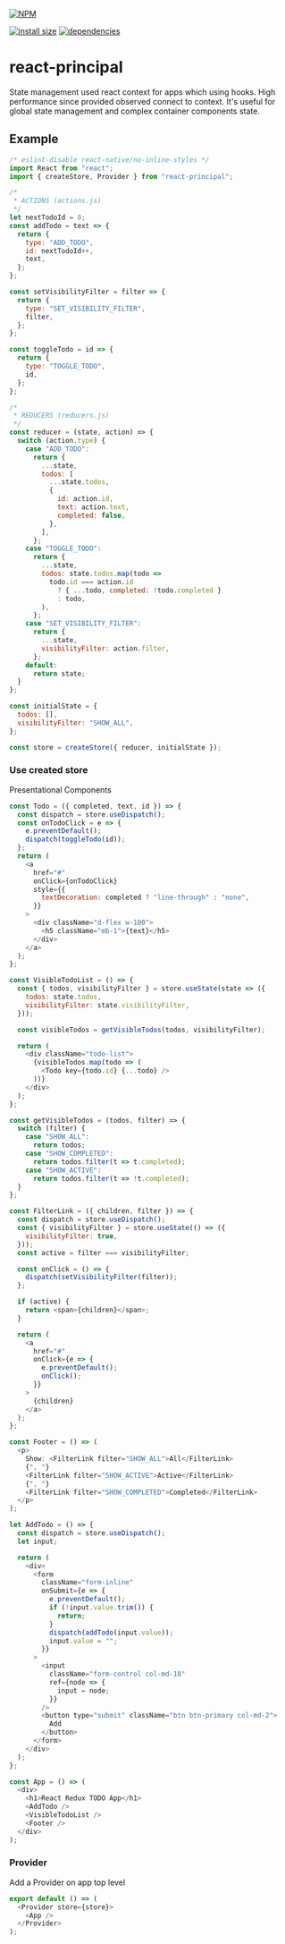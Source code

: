 [![NPM](https://nodei.co/npm/react-principal.png)](https://nodei.co/npm/react-principal/)

[![install size](https://packagephobia.now.sh/badge?p=react-principal)](https://packagephobia.now.sh/result?p=react-principal) [![dependencies](https://david-dm.org/poolkhord/react-principal.svg)](https://david-dm.org/poolkhord/react-principal.svg)

# react-principal

State management used react context for apps which using hooks.
High performance since provided observed connect to context.
It's useful for global state management and complex container components state.

## Example

```js
/* eslint-disable react-native/no-inline-styles */
import React from "react";
import { createStore, Provider } from "react-principal";

/*
 * ACTIONS (actions.js)
 */
let nextTodoId = 0;
const addTodo = text => {
  return {
    type: "ADD_TODO",
    id: nextTodoId++,
    text,
  };
};

const setVisibilityFilter = filter => {
  return {
    type: "SET_VISIBILITY_FILTER",
    filter,
  };
};

const toggleTodo = id => {
  return {
    type: "TOGGLE_TODO",
    id,
  };
};

/*
 * REDUCERS (reducers.js)
 */
const reducer = (state, action) => {
  switch (action.type) {
    case "ADD_TODO":
      return {
        ...state,
        todos: [
          ...state.todos,
          {
            id: action.id,
            text: action.text,
            completed: false,
          },
        ],
      };
    case "TOGGLE_TODO":
      return {
        ...state,
        todos: state.todos.map(todo =>
          todo.id === action.id
            ? { ...todo, completed: !todo.completed }
            : todo,
        ),
      };
    case "SET_VISIBILITY_FILTER":
      return {
        ...state,
        visibilityFilter: action.filter,
      };
    default:
      return state;
  }
};

const initialState = {
  todos: [],
  visibilityFilter: "SHOW_ALL",
};

const store = createStore({ reducer, initialState });
```

### Use created store

Presentational Components

```js
const Todo = ({ completed, text, id }) => {
  const dispatch = store.useDispatch();
  const onTodoClick = e => {
    e.preventDefault();
    dispatch(toggleTodo(id));
  };
  return (
    <a
      href="#"
      onClick={onTodoClick}
      style={{
        textDecoration: completed ? "line-through" : "none",
      }}
    >
      <div className="d-flex w-100">
        <h5 className="mb-1">{text}</h5>
      </div>
    </a>
  );
};

const VisibleTodoList = () => {
  const { todos, visibilityFilter } = store.useState(state => ({
    todos: state.todos,
    visibilityFilter: state.visibilityFilter,
  }));

  const visibleTodos = getVisibleTodos(todos, visibilityFilter);

  return (
    <div className="todo-list">
      {visibleTodos.map(todo => (
        <Todo key={todo.id} {...todo} />
      ))}
    </div>
  );
};

const getVisibleTodos = (todos, filter) => {
  switch (filter) {
    case "SHOW_ALL":
      return todos;
    case "SHOW_COMPLETED":
      return todos.filter(t => t.completed);
    case "SHOW_ACTIVE":
      return todos.filter(t => !t.completed);
  }
};

const FilterLink = ({ children, filter }) => {
  const dispatch = store.useDispatch();
  const { visibilityFilter } = store.useState(() => ({
    visibilityFilter: true,
  }));
  const active = filter === visibilityFilter;

  const onClick = () => {
    dispatch(setVisibilityFilter(filter));
  };

  if (active) {
    return <span>{children}</span>;
  }

  return (
    <a
      href="#"
      onClick={e => {
        e.preventDefault();
        onClick();
      }}
    >
      {children}
    </a>
  );
};

const Footer = () => (
  <p>
    Show: <FilterLink filter="SHOW_ALL">All</FilterLink>
    {", "}
    <FilterLink filter="SHOW_ACTIVE">Active</FilterLink>
    {", "}
    <FilterLink filter="SHOW_COMPLETED">Completed</FilterLink>
  </p>
);

let AddTodo = () => {
  const dispatch = store.useDispatch();
  let input;

  return (
    <div>
      <form
        className="form-inline"
        onSubmit={e => {
          e.preventDefault();
          if (!input.value.trim()) {
            return;
          }
          dispatch(addTodo(input.value));
          input.value = "";
        }}
      >
        <input
          className="form-control col-md-10"
          ref={node => {
            input = node;
          }}
        />
        <button type="submit" className="btn btn-primary col-md-2">
          Add
        </button>
      </form>
    </div>
  );
};

const App = () => (
  <div>
    <h1>React Redux TODO App</h1>
    <AddTodo />
    <VisibleTodoList />
    <Footer />
  </div>
);
```

### Provider

Add a Provider on app top level

```js
export default () => (
  <Provider store={store}>
    <App />
  </Provider>
);
```
